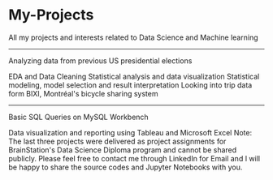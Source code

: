 # My-Projects
All my projects and interests related to Data Science and Machine learning




--------------------------
Analyzing data from previous US presidential elections

EDA and Data Cleaning
Statistical analysis and data visualization
Statistical modeling, model selection and result interpretation
Looking into trip data form BIXI, Montréal's bicycle sharing system

----------------------------
Basic SQL Queries on MySQL Workbench

Data visualization and reporting using Tableau and Microsoft Excel
Note: The last three projects were delivered as project assignments for BrainStation's Data Science Diploma program and cannot be shared publicly. Please feel free to contact me through LinkedIn for Email and I will be happy to share the source codes and Jupyter Notebooks with you.
